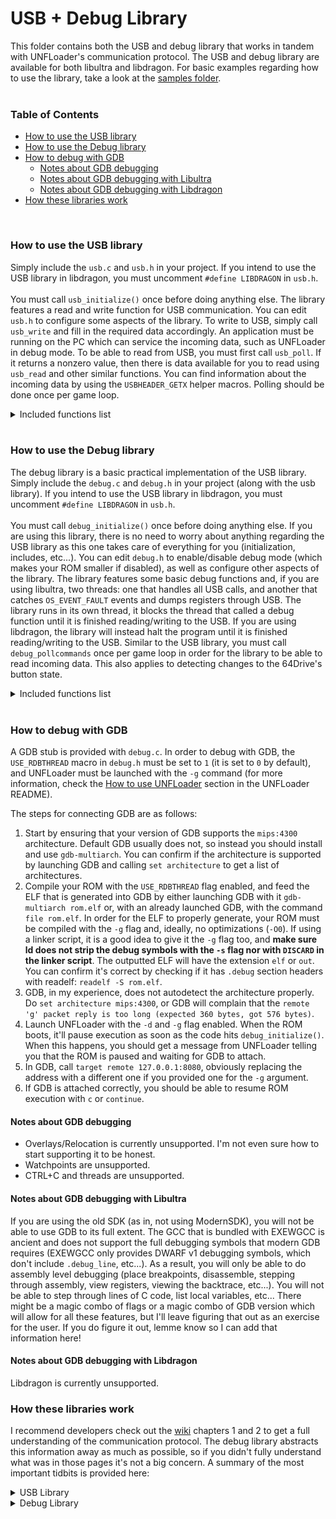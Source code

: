 # USB + Debug Library
This folder contains both the USB and debug library that works in tandem with UNFLoader's communication protocol. The USB and debug library are available for both libultra and libdragon. For basic examples regarding how to use the library, take a look at the [samples folder](../Examples).
</br>
</br>

### Table of Contents
* [How to use the USB library](#how-to-use-the-usb-library)
* [How to use the Debug library](#how-to-use-the-debug-library)
* [How to debug with GDB](#how-to-debug-with-gdb)
    - [Notes about GDB debugging](#notes-about-gdb-debugging)
    - [Notes about GDB debugging with Libultra](#notes-about-gdb-debugging-with-libultra)
    - [Notes about GDB debugging with Libdragon](#notes-about-gdb-debugging-with-libdragon)
* [How these libraries work](#how-these-libraries-work)
</br>

### How to use the USB library
Simply include the `usb.c` and `usb.h` in your project. If you intend to use the USB library in libdragon, you must uncomment `#define LIBDRAGON` in `usb.h`. </br></br>
You must call `usb_initialize()` once before doing anything else. The library features a read and write function for USB communication. You can edit `usb.h` to configure some aspects of the library.
To write to USB, simply call `usb_write` and fill in the required data accordingly. An application must be running on the PC which can service the incoming data, such as UNFLoader in debug mode.
To be able to read from USB, you must first call `usb_poll`. If it returns a nonzero value, then there is data available for you to read using `usb_read` and other similar functions. You can find information about the incoming data by using the `USBHEADER_GETX` helper macros. Polling should be done once per game loop.
<details><summary>Included functions list</summary>
<p>
    
```c
/*==============================
    usb_initialize
    Initializes the USB buffers and pointers
    @return 1 if the USB initialization was successful, 0 if not
==============================*/
char usb_initialize();

/*==============================
    usb_getcart
    Returns which flashcart is currently connected
    @return The CART macro that corresponds to the identified flashcart
==============================*/
char usb_getcart();

/*==============================
    usb_write
    Writes data to the USB.
    Will not write if there is data to read from USB
    @param The DATATYPE that is being sent
    @param A buffer with the data to send
    @param The size of the data being sent
==============================*/
void usb_write(int datatype, const void* data, int size);

/*==============================
    usb_poll
    Returns the header of data being received via USB
    The first byte contains the data type, the next 3 the number of bytes left to read
    @return The data header, or 0
==============================*/
u32 usb_poll();

/*==============================
    usb_read
    Reads bytes from USB into the provided buffer
    @param The buffer to put the read data in
    @param The number of bytes to read
==============================*/
void usb_read(void* buffer, int size);

/*==============================
    usb_skip
    Skips a USB read by the specified amount of bytes
    @param The number of bytes to skip
==============================*/
void usb_skip(int nbytes);

/*==============================
    usb_rewind
    Rewinds a USB read by the specified amount of bytes
    @param The number of bytes to rewind
==============================*/
void usb_rewind(int nbytes);

/*==============================
    usb_purge
    Purges the incoming USB data
==============================*/
void usb_purge();

/*==============================
    usb_timedout
    Checks if the USB timed out recently
    @return 1 if the USB timed out, 0 if not
==============================*/
extern char usb_timedout();

/*==============================
    usb_sendheartbeat
    Sends a heartbeat packet to the PC
    This is done once automatically at initialization,
    but can be called manually to ensure that the
    host side tool is aware of the current USB protocol
    version.
==============================*/
void usb_sendheartbeat();

// Use these to conveniently read the header from usb_poll()
#define USBHEADER_GETTYPE(header)
#define USBHEADER_GETSIZE(header)
```
</p>
</details>
</br>

### How to use the Debug library
The debug library is a basic practical implementation of the USB library. Simply include the `debug.c` and `debug.h` in your project (along with the usb library). If you intend to use the USB library in libdragon, you must uncomment `#define LIBDRAGON` in `usb.h`. </br></br>
You must call `debug_initialize()` once before doing anything else. If you are using this library, there is no need to worry about anything regarding the USB library as this one takes care of everything for you (initialization, includes, etc...). You can edit `debug.h` to enable/disable debug mode (which makes your ROM smaller if disabled), as well as configure other aspects of the library. The library features some basic debug functions and, if you are using libultra, two threads: one that handles all USB calls, and another that catches `OS_EVENT_FAULT` events and dumps registers through USB. The library runs in its own thread, it blocks the thread that called a debug function until it is finished reading/writing to the USB. If you are using libdragon, the library will instead halt the program until it is finished reading/writing to the USB.
Similar to the USB library, you must call `debug_pollcommands` once per game loop in order for the library to be able to read incoming data. This also applies to detecting changes to the 64Drive's button state.
<details><summary>Included functions list</summary>
<p>
    
```c
/*==============================
    debug_initialize
    Initializes the debug and USB library.
==============================*/
void debug_initialize();

/*==============================
    debug_printf
    Prints a formatted message to the developer's command prompt.
    Supports up to 256 characters.
    @param A string to print
    @param variadic arguments to print as well
==============================*/
void debug_printf(const char* message, ...);

/*==============================
    debug_dumpbinary
    Dumps a binary file through USB
    @param The file to dump
    @param The size of the file
==============================*/
void debug_dumpbinary(void* file, int size);

/*==============================
    debug_screenshot
    Sends the currently displayed framebuffer through USB.
    DOES NOT PAUSE DRAWING THREAD! Using outside the drawing
    thread may lead to a screenshot with visible tearing
==============================*/
void debug_screenshot();

/*==============================
    debug_assert
    Halts the program if the expression fails.
    @param The expression to test
==============================*/
#define debug_assert(expr);
        
/*==============================
    debug_64drivebutton
    Assigns a function to be executed when the 64drive button is pressed.
    @param The function pointer to execute
    @param Whether or not to execute the function only on pressing (ignore holding the button down)
==============================*/
void debug_64drivebutton(void(*execute)(), char onpress);

/*==============================
    debug_pollcommands
    Check the USB for incoming commands.
==============================*/
void debug_pollcommands();

/*==============================
    debug_addcommand
    Adds a command for the USB to read.
    @param The command name
    @param The command description
    @param The function pointer to execute                                                                                  
==============================*/
void debug_addcommand(char* command, char* description, char*(*execute)());

/*==============================
    debug_parsecommand
    Stores the next part of the incoming command into the provided buffer.
    Make sure the buffer can fit the amount of data from debug_sizecommand!
    If you pass NULL, it skips this command.
    @param The buffer to store the data in
==============================*/
void debug_parsecommand(void* buffer);

/*==============================
    debug_sizecommand
    Returns the size of the data from this part of the command.
    @return The size of the data in bytes, or 0
==============================*/
int debug_sizecommand();

/*==============================
    debug_printcommands
    Prints a list of commands to the developer's command prompt.
==============================*/
void debug_printcommands();
```
</p>
</details>
</br>

### How to debug with GDB
A GDB stub is provided with `debug.c`. In order to debug with GDB, the `USE_RDBTHREAD` macro in `debug.h` must be set to `1` (it is set to `0` by default), and UNFLoader must be launched with the `-g` command (for more information, check the [How to use UNFLoader](../UNFLoader/README.md#how-to-use-unfloader) section in the UNFLoader README). 

The steps for connecting GDB are as follows:
1. Start by ensuring that your version of GDB supports the `mips:4300` architecture. Default GDB usually does not, so instead you should install and use `gdb-multiarch`. You can confirm if the architecture is supported by launching GDB and calling `set architecture` to get a list of architectures.
2. Compile your ROM with the `USE_RDBTHREAD` flag enabled, and feed the ELF that is generated into GDB by either launching GDB with it `gdb-multiarch rom.elf` or, with an already launched GDB, with the command `file rom.elf`. In order for the ELF to properly generate, your ROM must be compiled with the `-g` flag and, ideally, no optimizations (`-O0`). If using a linker script, it is a good idea to give it the `-g` flag too, and **make sure ld does not strip the debug symbols with the `-s` flag nor with `DISCARD` in the linker script**. The outputted ELF will have the extension `elf` or `out`. You can confirm it's correct by checking if it has `.debug` section headers with readelf: `readelf -S rom.elf`.
3. GDB, in my experience, does not autodetect the architecture properly. Do `set architecture mips:4300`, or GDB will complain that the `remote 'g' packet reply is too long (expected 360 bytes, got 576 bytes)`.
4. Launch UNFLoader with the `-d` and `-g` flag enabled. When the ROM boots, it'll pause execution as soon as the code hits `debug_initialize()`. When this happens, you should get a message from UNFLoader telling you that the ROM is paused and waiting for GDB to attach.
5. In GDB, call `target remote 127.0.0.1:8080`, obviously replacing the address with a different one if you provided one for the `-g` argument.
6. If GDB is attached correctly, you should be able to resume ROM execution with `c` or `continue`.

#### Notes about GDB debugging
* Overlays/Relocation is currently unsupported. I'm not even sure how to start supporting it to be honest.
* Watchpoints are unsupported.
* CTRL+C and threads are unsupported.

#### Notes about GDB debugging with Libultra
If you are using the old SDK (as in, not using ModernSDK), you will not be able to use GDB to its full extent. The GCC that is bundled with EXEWGCC is ancient and does not support the full debugging symbols that modern GDB requires (EXEWGCC only provides DWARF v1 debugging symbols, which don't include `.debug_line`, etc...). As a result, you will only be able to do assembly level debugging (place breakpoints, disassemble, stepping through assembly, view registers, viewing the backtrace, etc...). You will not be able to step through lines of C code, list local variables, etc... There might be a magic combo of flags or a magic combo of GDB version which will allow for all these features, but I'll leave figuring that out as an exercise for the user. If you do figure it out, lemme know so I can add that information here!

#### Notes about GDB debugging with Libdragon
Libdragon is currently unsupported.

### How these libraries work
I recommend developers check out the [wiki](../../../wiki) chapters 1 and 2 to get a full understanding of the communication protocol. The debug library abstracts this information away as much as possible, so if you didn't fully understand what was in those pages it's not a big concern. A summary of the most important tidbits is provided here:
<details><summary>USB Library</summary>
<p>

**General**

* Due to the data header, a maximum of 8MB can be sent through USB in a single `usb_write` call.
* By default, the USB Buffers are located on the 63MB area in SDRAM, which means that it will overwrite ROM if your game is larger than 63MB. More space can be allocated by changing `usb.h`.
* Avoid using `usb_write` while there is data that needs to be read from the USB first, as this will cause lockups for 64Drive users and will potentially overwrite the USB buffers on the EverDrive. Use `usb_poll` to check if there is data left to service. If you are using the debug library, this is handled for you.


**64Drive**

* All data through USB is 4 byte aligned. This might result in up to 3 extra bytes being sent/received through USB, which will be padded with zeroes.


**EverDrive**

* All data through USB is 2 byte aligned. This might result in 1 extra byte being sent/received through USB, which will be padded with zeroes.


**SC64**

\<Nothing>

</p>
</details>

<details><summary>Debug Library</summary>
<p>

* The debug library runs on a dedicated thread, which will only execute if invoked by debug commands. All threads will be blocked until the USB thread is finished. Libdragon does not have threads, so instead it'll block the entire program.
* Incoming USB data must be serviced first before you are able to write to USB. Every time a debug function is used, the library will first ensure there is no data to service before continuing. This means that incoming USB data **will only be read if a debug function is called**. Therefore, it is recommended to call `debug_pollcommands` as often as possible to ensure that data doesn't stay stuck waiting to be serviced. See Example 3 or 4 for examples on how to read incoming data.
</p>
</details>
</br>
